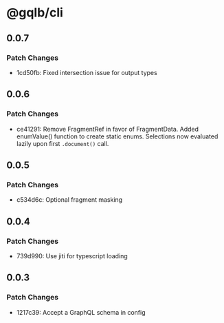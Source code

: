 # @gqlb/cli

## 0.0.7

### Patch Changes

- 1cd50fb: Fixed intersection issue for output types

## 0.0.6

### Patch Changes

- ce41291: Remove FragmentRef<F> in favor of FragmentData<F>.
  Added enumValue() function to create static enums.
  Selections now evaluated lazily upon first `.document()` call.

## 0.0.5

### Patch Changes

- c534d6c: Optional fragment masking

## 0.0.4

### Patch Changes

- 739d990: Use jiti for typescript loading

## 0.0.3

### Patch Changes

- 1217c39: Accept a GraphQL schema in config
